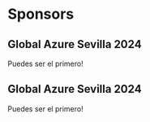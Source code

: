 # Sponsors

## Global Azure Sevilla 2024

Puedes ser el primero!

## Global Azure Sevilla 2024

Puedes ser el primero!